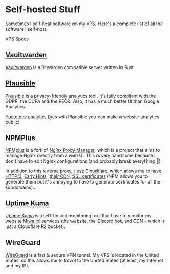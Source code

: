 # Self-hosted Stuff

Sometimes I self-host software on my VPS. Here's a complete list of all the software I self-host.

[VPS Specs](VPS_Specs.md)

## [Vaultwarden](https://vw.yuuto.dev)

[Vaultwarden](https://github.com/dani-garcia/vaultwarden) is a Bitwarden compatible server written in Rust.

## [Plausible](https://analytics.yuuto.dev)

[Plausible](https://plausible.io/) is a privacy-friendly analytics tool. It's fully compliant with the GDPR, the CCPA and the PECR. Also, it has a much better UI than Google Analytics.

[Yuuto.dev analytics](https://analytics.yuuto.dev/yuuto.dev/) (yes with Plausible you can make a website analytics public)

## NPMPlus

[NPMplus](https://github.com/ZoeyVid/NPMplus) is a fork of [Nginx Proxy Manager](https://nginxproxymanager.com), which is a project that aims to manage Nginx directly from a web UI. This is very handsome because I don't have to edit Nginx configurations (and probably break everything 🥲)

In addition to this reverse proxy, I use [Cloudflare](https://www.cloudflare.com/), which allows me to have [HTTP/3](https://en.wikipedia.org/wiki/HTTP/3), [Early Hints](https://developer.mozilla.org/docs/Web/HTTP/Status/103), [their CDN](https://www.cloudflare.com/application-services/products/cdn/), [SSL certificates](https://www.cloudflare.com/application-services/products/ssl/) (NPM allows you to generate them but it's annoying to have to generate certificates for all the subdomains)...

## [Uptime Kuma](https://status.miwa.lol)

[Uptime Kuma](https://github.com/louislam/uptime-kuma) is a self-hosted monitoring tool that I use to monitor my website [Miwa.lol](https://miwa.lol) services (the website, the Discord bot, and CDN - which is just a Cloudflare R2 bucket).

## WireGuard

[WireGuard](https://www.wireguard.com/) is a fast & secure VPN tunnel. My VPS is located in the United States, so this allows me to *travel* to the United States (at least, my Internet and my IP).
